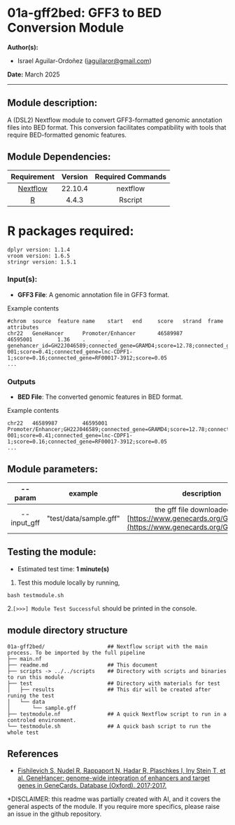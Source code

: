 # 01a-gff2bed: GFF3 to BED Conversion Module
**Author(s):**

* Israel Aguilar-Ordoñez (iaguilaror@gmail.com)

**Date:** March 2025  

---

## Module description:  

A (DSL2) Nextflow module to convert GFF3-formatted genomic annotation files into BED format. This conversion facilitates compatibility with tools that require BED-formatted genomic features.

## Module Dependencies:
| Requirement | Version  | Required Commands |
|:---------:|:--------:|:-------------------:|
| [Nextflow](https://www.nextflow.io/docs/latest/getstarted.html) | 22.10.4 | nextflow |
| [R](https://www.r-project.org/) | 4.4.3 | Rscript |

# R packages required:

```
dplyr version: 1.1.4
vroom version: 1.6.5
stringr version: 1.5.1
```

### Input(s):

- **GFF3 File**: A genomic annotation file in GFF3 format.

Example contents  
```
#chrom  source  feature name    start   end     score   strand  frame   attributes
chr22   GeneHancer      Promoter/Enhancer       46589987        46595001        1.36    .       .       genehancer_id=GH22J046589;connected_gene=GRAMD4;score=12.78;connected_gene=TBC1D22A;score=4.32;connected_gene=CERK;score=2.47;connected_gene=MK280393;score=0.45;connected_gene=AB372664-001;score=0.41;connected_gene=lnc-CDPF1-1;score=0.16;connected_gene=RF00017-3912;score=0.05
...

```

### Outputs

- **BED File**: The converted genomic features in BED format.

Example contents  
```
chr22   46589987        46595001        Promoter/Enhancer;GH22J046589;connected_gene=GRAMD4;score=12.78;connected_gene=TBC1D22A;score=4.32;connected_gene=CERK;score=2.47;connected_gene=MK280393;score=0.45;connected_gene=AB372664-001;score=0.41;connected_gene=lnc-CDPF1-1;score=0.16;connected_gene=RF00017-3912;score=0.05
...

```

## Module parameters:

| --param | example  | description |
|:---------:|:--------:|:-------------------:|
| --input_gff | "test/data/sample.gff" | the gff file downloaded from [https://www.genecards.org/Guide/Datasets](https://www.genecards.org/Guide/Datasets) |

## Testing the module:

* Estimated test time:  **1 minute(s)**  

1. Test this module locally by running,
```
bash testmodule.sh
```

2.`[>>>] Module Test Successful` should be printed in the console.  

## module directory structure

````
01a-gff2bed/                    ## Nextflow script with the main process. To be imported by the full pipeline 
├── main.nf
├── readme.md                   ## This document
├── scripts -> ../../scripts    ## Directory with scripts and binaries to run this module
├── test                        ## Directory with materials for test
│   ├── results                 ## This dir will be created after runing the test
│   └── data
│       └── sample.gff
├── testmodule.nf               ## A quick Nextflow script to run in a controled environment.
└── testmodule.sh               ## A quick bash script to run the whole test
````

## References
* [Fishilevich S, Nudel R, Rappaport N, Hadar R, Plaschkes I, Iny Stein T, et al. GeneHancer: genome-wide integration of enhancers and target genes in GeneCards. Database (Oxford). 2017;2017.](https://doi.org/10.1093/database/bax028)

*DISCLAIMER: this readme was partially created with AI, and it covers the general aspects of the module. If you require more specifics, please raise an issue in the github repository.  

